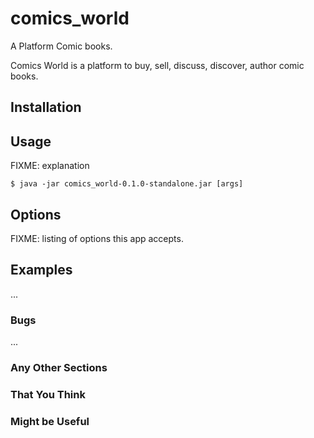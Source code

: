 # comics_world

A Platform Comic books.

Comics World is a platform to buy, sell, discuss, discover, author comic books.
## Installation


## Usage

FIXME: explanation

    $ java -jar comics_world-0.1.0-standalone.jar [args]

## Options

FIXME: listing of options this app accepts.

## Examples

...

### Bugs

...

### Any Other Sections
### That You Think
### Might be Useful
